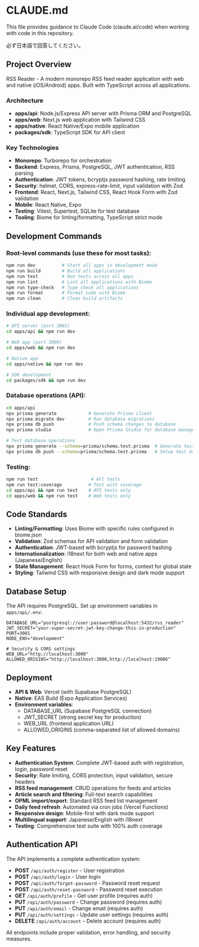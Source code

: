 # CLAUDE.md

This file provides guidance to Claude Code (claude.ai/code) when working with code in this repository.

必ず日本語で回答してください。

## Project Overview

RSS Reader - A modern monorepo RSS feed reader application with web and native (iOS/Android) apps. Built with TypeScript across all applications.

### Architecture

- **apps/api**: Node.js/Express API server with Prisma ORM and PostgreSQL
- **apps/web**: Next.js web application with Tailwind CSS
- **apps/native**: React Native/Expo mobile application  
- **packages/sdk**: TypeScript SDK for API client

### Key Technologies

- **Monorepo**: Turborepo for orchestration
- **Backend**: Express, Prisma, PostgreSQL, JWT authentication, RSS parsing
- **Authentication**: JWT tokens, bcryptjs password hashing, rate limiting
- **Security**: helmet, CORS, express-rate-limit, input validation with Zod
- **Frontend**: React, Next.js, Tailwind CSS, React Hook Form with Zod validation
- **Mobile**: React Native, Expo
- **Testing**: Vitest, Supertest, SQLite for test database
- **Tooling**: Biome for linting/formatting, TypeScript strict mode

## Development Commands

### Root-level commands (use these for most tasks):
```bash
npm run dev          # Start all apps in development mode
npm run build        # Build all applications
npm run test         # Run tests across all apps
npm run lint         # Lint all applications with Biome
npm run type-check   # Type check all applications
npm run format       # Format code with Biome
npm run clean        # Clean build artifacts
```

### Individual app development:
```bash
# API server (port 3001)
cd apps/api && npm run dev

# Web app (port 3000) 
cd apps/web && npm run dev

# Native app
cd apps/native && npm run dev

# SDK development
cd packages/sdk && npm run dev
```

### Database operations (API):
```bash
cd apps/api
npx prisma generate            # Generate Prisma client
npx prisma migrate dev         # Run database migrations
npx prisma db push             # Push schema changes to database
npx prisma studio              # Open Prisma Studio for database management

# Test database operations
npx prisma generate --schema=prisma/schema.test.prisma  # Generate test client
npx prisma db push --schema=prisma/schema.test.prisma   # Setup test database
```

### Testing:
```bash
npm run test                    # All tests
npm run test:coverage          # Test with coverage
cd apps/api && npm run test    # API tests only
cd apps/web && npm run test    # Web tests only
```

## Code Standards

- **Linting/Formatting**: Uses Biome with specific rules configured in biome.json
- **Validation**: Zod schemas for API validation and form validation
- **Authentication**: JWT-based with bcryptjs for password hashing
- **Internationalization**: i18next for both web and native apps (Japanese/English)
- **State Management**: React Hook Form for forms, context for global state
- **Styling**: Tailwind CSS with responsive design and dark mode support

## Database Setup

The API requires PostgreSQL. Set up environment variables in `apps/api/.env`:
```
DATABASE_URL="postgresql://user:password@localhost:5432/rss_reader"
JWT_SECRET="your-super-secret-jwt-key-change-this-in-production"
PORT=3001
NODE_ENV="development"

# Security & CORS settings
WEB_URL="http://localhost:3000"
ALLOWED_ORIGINS="http://localhost:3000,http://localhost:19006"
```

## Deployment

- **API & Web**: Vercel (with Supabase PostgreSQL)
- **Native**: EAS Build (Expo Application Services)
- **Environment variables**: 
  - DATABASE_URL (Supabase PostgreSQL connection)
  - JWT_SECRET (strong secret key for production)
  - WEB_URL (frontend application URL)
  - ALLOWED_ORIGINS (comma-separated list of allowed domains)

## Key Features

- **Authentication System**: Complete JWT-based auth with registration, login, password reset
- **Security**: Rate limiting, CORS protection, input validation, secure headers
- **RSS feed management**: CRUD operations for feeds and articles
- **Article search and filtering**: Full-text search capabilities
- **OPML import/export**: Standard RSS feed list management
- **Daily feed refresh**: Automated via cron jobs (Vercel Functions)
- **Responsive design**: Mobile-first with dark mode support
- **Multilingual support**: Japanese/English with i18next
- **Testing**: Comprehensive test suite with 100% auth coverage

## Authentication API

The API implements a complete authentication system:

- **POST** `/api/auth/register` - User registration
- **POST** `/api/auth/login` - User login  
- **POST** `/api/auth/forgot-password` - Password reset request
- **POST** `/api/auth/reset-password` - Password reset execution
- **GET** `/api/auth/profile` - Get user profile (requires auth)
- **PUT** `/api/auth/password` - Change password (requires auth)
- **PUT** `/api/auth/email` - Change email (requires auth)
- **PUT** `/api/auth/settings` - Update user settings (requires auth)
- **DELETE** `/api/auth/account` - Delete account (requires auth)

All endpoints include proper validation, error handling, and security measures.
